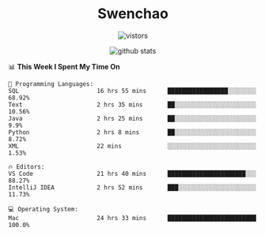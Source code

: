 <h1 align="center">Swenchao</h3>

<p align="center">
  <img src="https://visitor-badge.glitch.me/badge?page_id=Swenchao" alt="vistors" />
</p>

<p align="center">
  <img src="https://github-readme-stats.vercel.app/api?username=Swenchao&count_private=true&show_icons=true&theme=vue-dark&hide_title=true" alt="github stats" />
</p>

<!--START_SECTION:waka-->
📊 **This Week I Spent My Time On** 

```text
💬 Programming Languages: 
SQL                      16 hrs 55 mins      █████████████████░░░░░░░░   68.92% 
Text                     2 hrs 35 mins       ██░░░░░░░░░░░░░░░░░░░░░░░   10.56% 
Java                     2 hrs 25 mins       ██░░░░░░░░░░░░░░░░░░░░░░░   9.9% 
Python                   2 hrs 8 mins        ██░░░░░░░░░░░░░░░░░░░░░░░   8.72% 
XML                      22 mins             ░░░░░░░░░░░░░░░░░░░░░░░░░   1.53%

🔥 Editors: 
VS Code                  21 hrs 40 mins      ██████████████████████░░░   88.27% 
IntelliJ IDEA            2 hrs 52 mins       ███░░░░░░░░░░░░░░░░░░░░░░   11.73%

💻 Operating System: 
Mac                      24 hrs 33 mins      █████████████████████████   100.0%

```


<!--END_SECTION:waka-->

